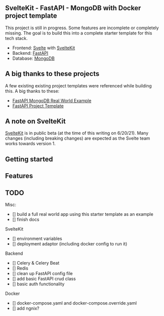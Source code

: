 ## SvelteKit - FastAPI - MongoDB with Docker project template
This project is still in progress. Some features are incomplete or completely missing. The goal is to build this into a complete starter template for this tech stack.

- Frontend: [Svelte](https://svelte.dev/) with [SvelteKit](https://kit.svelte.dev/)
- Backend: [FastAPI](https://fastapi.tiangolo.com/)
- Database: [MongoDB](https://www.mongodb.com/)

## A big thanks to these projects
A few existing existing project templates were referenced while building this. A big thanks to these:
- [FastAPI MongoDB Real World Example](https://github.com/markqiu/fastapi-mongodb-realworld-example-app)
- [FastAPI Project Template](https://fastapi.tiangolo.com/project-generation/)

## A note on SvelteKit
[SvelteKit](https://kit.svelte.dev/) is in public beta (at the time of this writing on 6/20/21). Many changes (including breaking changes) are expected as the Svelte team works towards version 1.

## Getting started

## Features

## TODO
Misc:
- [] build a full real world app using this starter template as an example
- [] finish docs

SvelteKit
- [] environment variables
- [] deployment adaptor (including docker config to run it)

Backend
- [] Celery & Celery Beat
- [] Redis
- [] clean up FastAPI config file
- [] add basic FastAPI crud class
- [] basic auth functionality

Docker
- [] docker-compose.yaml and docker-compose.override.yaml
- [] add ngnix?